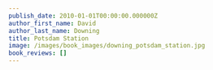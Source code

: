 ```yaml
---
publish_date: 2010-01-01T00:00:00.000000Z
author_first_name: David
author_last_name: Downing
title: Potsdam Station
image: /images/book_images/downing_potsdam_station.jpg
book_reviews: []
---
```

